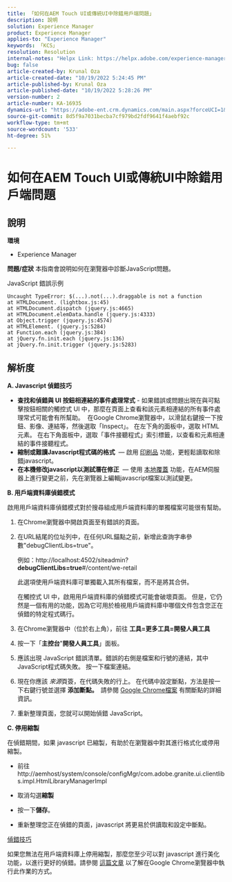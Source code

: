 ```yaml
---
title: 「如何在AEM Touch UI或傳統UI中除錯用戶端問題」
description: 說明
solution: Experience Manager
product: Experience Manager
applies-to: "Experience Manager"
keywords: 「KCS」
resolution: Resolution
internal-notes: "Helpx Link: https://helpx.adobe.com/experience-manager/kb/How-to-debug-javascript-errors-in-AEM.html"
bug: false
article-created-by: Krunal Oza
article-created-date: "10/19/2022 5:24:45 PM"
article-published-by: Krunal Oza
article-published-date: "10/19/2022 5:28:26 PM"
version-number: 2
article-number: KA-16935
dynamics-url: "https://adobe-ent.crm.dynamics.com/main.aspx?forceUCI=1&pagetype=entityrecord&etn=knowledgearticle&id=ffcea1ea-d24f-ed11-bba2-00224808679b"
source-git-commit: 8d5f9a7031becba7cf979bd2fdf9641f4aebf92c
workflow-type: tm+mt
source-wordcount: '533'
ht-degree: 51%

---
```


# 如何在AEM Touch UI或傳統UI中除錯用戶端問題

## 說明

<b>環境</b>
- Experience Manager



<b>問題/症狀</b>
本指南會說明如何在瀏覽器中診斷JavaScript問題。

JavaScript 錯誤示例




```
Uncaught TypeError: $(...).not(...).draggable is not a function
at HTMLDocument. (lightbox.js:45)
at HTMLDocument.dispatch (jquery.js:4665)
at HTMLDocument.elemData.handle (jquery.js:4333)
at Object.trigger (jquery.js:4574)
at HTMLElement. (jquery.js:5284)
at Function.each (jquery.js:384)
at jQuery.fn.init.each (jquery.js:136)
at jQuery.fn.init.trigger (jquery.js:5283)
```



## 解析度


<b>A. Javascript 偵錯技巧</b>

- <b>查找和偵錯與 UI 按鈕相連結的事件處理常式</b> - 如果錯誤或問題出現在與可點擊按鈕相關的觸控式 UI 中，那麼在頁面上查看和該元素相連結的所有事件處理常式可能會有所幫助。  在Google Chrome瀏覽器中，以滑鼠右鍵按一下按鈕、影像、連結等，然後選取「Inspect」。 在左下角的面板中，選取 HTML 元素。  在右下角面板中，選取「事件接聽程式」索引標籤，以查看和元素相連結的事件接聽程式。
- <b>縮制或難讀Javascript程式碼的格式</b>  — 啟用 [印刷品](https://developers.google.com/web/tools/chrome-devtools/javascript/pretty-print) 功能，更輕鬆讀取和除錯javascript。
- <b>在本機修改javascript以測試潛在修正</b>  — 使用 [本地覆蓋](https://developers.google.com/web/updates/2018/01/devtools#overrides) 功能，在AEM伺服器上進行變更之前，先在瀏覽器上編輯javascript檔案以測試變更。


<b>B. 用戶端資料庫偵錯模式</b>

啟用用戶端資料庫偵錯模式對於搜尋組成用戶端資料庫的單獨檔案可能很有幫助。

1. 在Chrome瀏覽器中開啟頁面至有錯誤的頁面。
2. 在URL結尾的位址列中，在任何URL錨點之前，新增此查詢字串參數&quot;debugClientLibs=true&quot;。

   例如：http://localhost:4502/siteadmin?<b>debugClientLibs=true</b>#/content/we-retail

   此選項使用戶端資料庫可單獨載入其所有檔案，而不是將其合併。

   在觸控式 UI 中，啟用用戶端資料庫的偵錯模式可能會破壞頁面。  但是，它仍然是一個有用的功能，因為它可用於檢視用戶端資料庫中哪個文件包含您正在偵錯的特定程式碼行。
3. 在Chrome瀏覽器中（位於右上角），前往 <b>工具=更多工具=開發人員工具</b>
4. 按一下「<b>主控台</b>&quot;<b>開發人員工具</b>」面板。
5. 應該出現 JavaScript 錯誤清單。錯誤的右側是檔案和行號的連結，其中JavaScript程式碼失敗。 按一下檔案連結。
6. 現在你應該 *來源*&#x200B;頁簽，在代碼失敗的行上。 在代碼中設定斷點，方法是按一下右鍵行號並選擇 <b>添加斷點。  </b>請參閱 [Google Chrome檔案](https://developers.google.com/web/tools/chrome-devtools/javascript/breakpoints) 有關斷點的詳細資訊。
7. 重新整理頁面，您就可以開始偵錯 JavaScript。


<b>C. 停用縮製</b>

在偵錯期間，如果 javascript 已縮製，有助於在瀏覽器中對其進行格式化或停用縮製。

- 前往http://aemhost/system/console/configMgr/com.adobe.granite.ui.clientlibs.impl.HtmlLibraryManagerImpl


- 取消勾選<b>縮製</b>


- 按一下<b>儲存</b>。


- 重新整理您正在偵錯的頁面，javascript 將更易於供讀取和設定中斷點。


<u>偵錯技巧</u>

如果您無法在用戶端資料庫上停用縮製，那麼您至少可以對 javascript 進行美化功能，以進行更好的偵錯。請參閱 [這篇文章](https://developers.google.com/web/tools/chrome-devtools/javascript/pretty-print) 以了解在Google Chrome瀏覽器中執行此作業的方式。
